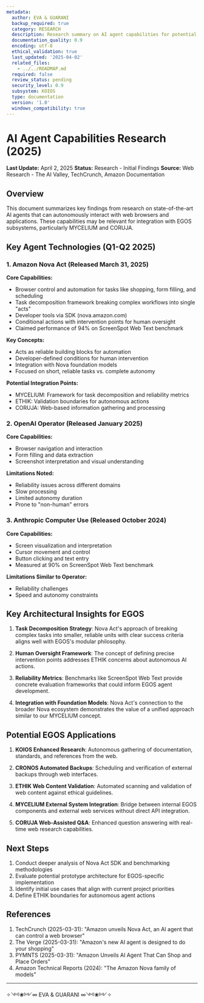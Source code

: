 ```yaml
---
metadata:
  author: EVA & GUARANI
  backup_required: true
  category: RESEARCH
  description: Research summary on AI agent capabilities for potential EGOS integration
  documentation_quality: 0.9
  encoding: utf-8
  ethical_validation: true
  last_updated: '2025-04-02'
  related_files:
    - ../../ROADMAP.md
  required: false
  review_status: pending
  security_level: 0.9
  subsystem: KOIOS
  type: documentation
  version: '1.0'
  windows_compatibility: true
---
```


# AI Agent Capabilities Research (2025)

**Last Update:** April 2, 2025
**Status:** Research - Initial Findings
**Source:** Web Research - The AI Valley, TechCrunch, Amazon Documentation

## Overview

This document summarizes key findings from research on state-of-the-art AI agents that can autonomously interact with web browsers and applications. These capabilities may be relevant for integration with EGOS subsystems, particularly MYCELIUM and CORUJA.

## Key Agent Technologies (Q1-Q2 2025)

### 1. Amazon Nova Act (Released March 31, 2025)

**Core Capabilities:**

- Browser control and automation for tasks like shopping, form filling, and scheduling
- Task decomposition framework breaking complex workflows into single "acts"
- Developer tools via SDK (nova.amazon.com)
- Conditional actions with intervention points for human oversight
- Claimed performance of 94% on ScreenSpot Web Text benchmark

**Key Concepts:**

- Acts as reliable building blocks for automation
- Developer-defined conditions for human intervention
- Integration with Nova foundation models
- Focused on short, reliable tasks vs. complete autonomy

**Potential Integration Points:**

- MYCELIUM: Framework for task decomposition and reliability metrics
- ETHIK: Validation boundaries for autonomous actions
- CORUJA: Web-based information gathering and processing

### 2. OpenAI Operator (Released January 2025)

**Core Capabilities:**

- Browser navigation and interaction
- Form filling and data extraction
- Screenshot interpretation and visual understanding

**Limitations Noted:**

- Reliability issues across different domains
- Slow processing
- Limited autonomy duration
- Prone to "non-human" errors

### 3. Anthropic Computer Use (Released October 2024)

**Core Capabilities:**

- Screen visualization and interpretation
- Cursor movement and control
- Button clicking and text entry
- Measured at 90% on ScreenSpot Web Text benchmark

**Limitations Similar to Operator:**

- Reliability challenges
- Speed and autonomy constraints

## Key Architectural Insights for EGOS

1. **Task Decomposition Strategy**: Nova Act's approach of breaking complex tasks into smaller, reliable units with clear success criteria aligns well with EGOS's modular philosophy.

2. **Human Oversight Framework**: The concept of defining precise intervention points addresses ETHIK concerns about autonomous AI actions.

3. **Reliability Metrics**: Benchmarks like ScreenSpot Web Text provide concrete evaluation frameworks that could inform EGOS agent development.

4. **Integration with Foundation Models**: Nova Act's connection to the broader Nova ecosystem demonstrates the value of a unified approach similar to our MYCELIUM concept.

## Potential EGOS Applications

1. **KOIOS Enhanced Research**: Autonomous gathering of documentation, standards, and references from the web.

2. **CRONOS Automated Backups**: Scheduling and verification of external backups through web interfaces.

3. **ETHIK Web Content Validation**: Automated scanning and validation of web content against ethical guidelines.

4. **MYCELIUM External System Integration**: Bridge between internal EGOS components and external web services without direct API integration.

5. **CORUJA Web-Assisted Q&A**: Enhanced question answering with real-time web research capabilities.

## Next Steps

1. Conduct deeper analysis of Nova Act SDK and benchmarking methodologies
2. Evaluate potential prototype architecture for EGOS-specific implementation
3. Identify initial use cases that align with current project priorities
4. Define ETHIK boundaries for autonomous agent actions

## References

1. TechCrunch (2025-03-31): "Amazon unveils Nova Act, an AI agent that can control a web browser"
2. The Verge (2025-03-31): "Amazon's new AI agent is designed to do your shopping"
3. PYMNTS (2025-03-31): "Amazon Unveils AI Agent That Can Shop and Place Orders"
4. Amazon Technical Reports (2024): "The Amazon Nova family of models"

---

✧༺❀༻∞ EVA & GUARANI ∞༺❀༻✧
